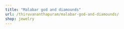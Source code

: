 ```yaml
---
title: "Malabar god and diamounds"
url: /thiruvananthapuram/malabar-god-and-diamounds/
shop: jewelry
---
```

